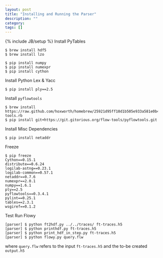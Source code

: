 ```yaml
---
layout: post
title: "Installing and Running the Parser"
description: ""
category: 
tags: []
---
```

{% include JB/setup %}
Install PyTables

	$ brew install hdf5
	$ brew install lzo

	$ pip install numpy
	$ pip install numexpr
	$ pip install cython

Install Python Lex & Yacc

	$ pip install ply==2.5

Install `pyflowtools`

	$ brew install https://raw.github.com/hoxworth/homebrew/25921d95ff10d1b505e933a581e0b4fb8d72d952/Library/Formula/flow-tools.rb
	$ pip install git+https://git.gitorious.org/flow-tools/pyflowtools.git


Install Misc Dependencies
	
	$ pip install netaddr

Freeze

	$ pip freeze  
	Cython==0.15.1
	distribute==0.6.24
	logilab-astng==0.23.1
	logilab-common==0.57.1
	netaddr==0.7.6
	numexpr==2.0.1
	numpy==1.6.1
	ply==2.5
	pyflowtools==0.3.4.1
	pylint==0.25.1
	tables==2.3.1
	wsgiref==0.1.2

Test Run Flowy

	[parser] $ python ft2hdf.py ../../traces/ ft-traces.h5
	[parser] $ python printhdf.py ft-traces.h5
	[parser] $ python print_hdf_in_step.py ft-traces.h5
	[parser] $ python flowy.py query.flw

where `query.flw` refers to the input `ft-traces.h5` and the to-be created `output.h5`
